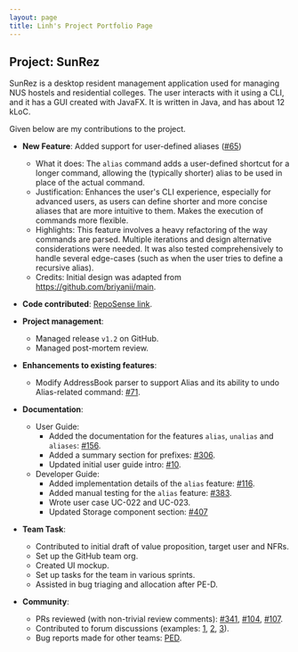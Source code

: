 ```yaml
---
layout: page
title: Linh's Project Portfolio Page
---
```


## Project: SunRez

SunRez is a desktop resident management application used for managing NUS hostels and residential colleges. The user interacts with it using a CLI, and it has a GUI created with JavaFX. It is written in Java, and has about 12 kLoC.

Given below are my contributions to the project.

* **New Feature**: Added support for user-defined aliases ([#65](https://github.com/AY2021S2-CS2103-T14-1/tp/pull/65))
  * What it does: The `alias` command adds a user-defined shortcut for a longer command, allowing the (typically shorter) alias to be used in place of the actual command.
  * Justification: Enhances the user's CLI experience, especially for advanced users, as users can define shorter and more concise aliases that are more intuitive to them. Makes the execution of commands more flexible.
  * Highlights: This feature involves a heavy refactoring of the way commands are parsed. Multiple iterations and design alternative considerations were needed. It was also tested comprehensively to handle several edge-cases (such as when the user tries to define a recursive alias). 
  * Credits: Initial design was adapted from https://github.com/briyanii/main.

* **Code contributed**: [RepoSense link](https://nus-cs2103-ay2021s2.github.io/tp-dashboard/?search=&sort=groupTitle&sortWithin=title&timeframe=commit&mergegroup=&groupSelect=groupByRepos&breakdown=true&checkedFileTypes=docs~functional-code~test-code~other&since=2021-02-19&tabOpen=true&tabType=authorship&tabAuthor=cnlinh&tabRepo=AY2021S2-CS2103-T14-1%2Ftp%5Bmaster%5D&authorshipIsMergeGroup=false&authorshipFileTypes=docs~functional-code~test-code&authorshipIsBinaryFileTypeChecked=false).

* **Project management**:
  * Managed release `v1.2` on GitHub.
  * Managed post-mortem review.

* **Enhancements to existing features**:
  * Modify AddressBook parser to support Alias and its ability to undo Alias-related command: [\#71](https://github.com/AY2021S1-CS2103-T16-3/tp/pull/71).

* **Documentation**:
  * User Guide:
    * Added the documentation for the features `alias`, `unalias` and `aliases`: [\#156](https://github.com/AY2021S2-CS2103-T14-1/tp/pull/156).
    * Added a summary section for prefixes: [\#306](https://github.com/AY2021S2-CS2103-T14-1/tp/pull/306).
    * Updated initial user guide intro: [\#10](https://github.com/AY2021S2-CS2103-T14-1/tp/pull/10).
  * Developer Guide:
    * Added implementation details of the `alias` feature: [\#116](https://github.com/AY2021S2-CS2103-T14-1/tp/pull/116).
    * Added manual testing for the `alias` feature: [\#383](https://github.com/AY2021S2-CS2103-T14-1/tp/pull/383).
    * Wrote user case UC-022 and UC-023.
    * Updated Storage component section: [\#407](https://github.com/AY2021S2-CS2103-T14-1/tp/pull/407)

* **Team Task**:
  * Contributed to initial draft of value proposition, target user and NFRs.
  * Set up the GitHub team org.  
  * Created UI mockup.  
  * Set up tasks for the team in various sprints.
  * Assisted in bug triaging and allocation after PE-D.

* **Community**:
  * PRs reviewed (with non-trivial review comments): [\#341](https://github.com/AY2021S2-CS2103-T14-1/tp/pull/341), [\#104](https://github.com/AY2021S2-CS2103-T14-1/tp/pull/104), [\#107](https://github.com/AY2021S2-CS2103-T14-1/tp/pull/107).
  * Contributed to forum discussions (examples: [1](https://github.com/nus-cs2103-AY2021S2/forum/issues/271), [2](https://github.com/nus-cs2103-AY2021S2/forum/issues/249), [3](https://github.com/nus-cs2103-AY2021S2/forum/issues/123)).
  * Bug reports made for other teams: [PED](https://github.com/cnlinh/ped/issues).
  
  
